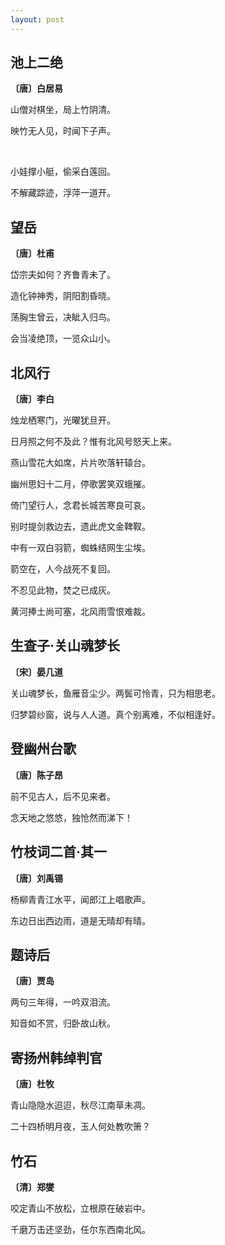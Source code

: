 ```yaml
---
layout: post
---
```

## 池上二绝
**〔唐〕白居易**

山僧对棋坐，局上竹阴清。

映竹无人见，时闻下子声。

<br>

小娃撑小艇，偷采白莲回。

不解藏踪迹，浮萍一道开。

## 望岳
**〔唐〕杜甫**

岱宗夫如何？齐鲁青未了。

造化钟神秀，阴阳割昏晓。

荡胸生曾云，决眦入归鸟。

会当凌绝顶，一览众山小。

## 北风行
**〔唐〕李白**

烛龙栖寒门，光曜犹旦开。

日月照之何不及此？惟有北风号怒天上来。

燕山雪花大如席，片片吹落轩辕台。

幽州思妇十二月，停歌罢笑双蛾摧。

倚门望行人，念君长城苦寒良可哀。

别时提剑救边去，遗此虎文金鞞靫。

中有一双白羽箭，蜘蛛结网生尘埃。

箭空在，人今战死不复回。

不忍见此物，焚之已成灰。

黄河捧土尚可塞，北风雨雪恨难裁。

## 生查子·关山魂梦长
**〔宋〕晏几道**

关山魂梦长，鱼雁音尘少。两鬓可怜青，只为相思老。

归梦碧纱窗，说与人人道。真个别离难，不似相逢好。

## 登幽州台歌
**〔唐〕陈子昂**

前不见古人，后不见来者。

念天地之悠悠，独怆然而涕下！

## 竹枝词二首·其一
**〔唐〕刘禹锡**

杨柳青青江水平，闻郎江上唱歌声。

东边日出西边雨，道是无晴却有晴。

## 题诗后
**〔唐〕贾岛**

两句三年得，一吟双泪流。

知音如不赏，归卧故山秋。

## 寄扬州韩绰判官
**〔唐〕杜牧**

青山隐隐水迢迢，秋尽江南草未凋。

二十四桥明月夜，玉人何处教吹箫？

## 竹石
**〔清〕郑燮**

咬定青山不放松，立根原在破岩中。

千磨万击还坚劲，任尔东西南北风。
